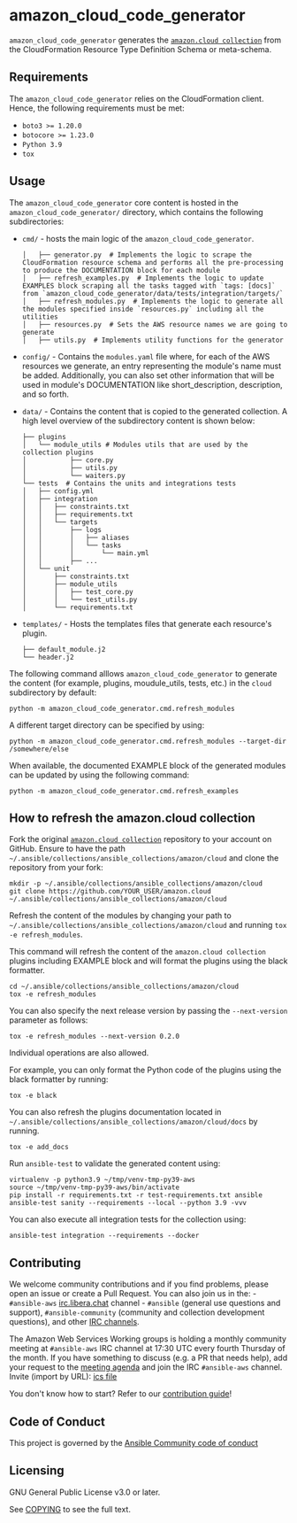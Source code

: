 # amazon_cloud_code_generator

`amazon_cloud_code_generator` generates the [``amazon.cloud collection``](https://github.com/ansible-collections/amazon.cloud) from the CloudFormation Resource Type Definition Schema or meta-schema.

## Requirements

The `amazon_cloud_code_generator` relies on the CloudFormation client. Hence, the following requirements must be met:
- `boto3 >= 1.20.0`
- `botocore >= 1.23.0`
- `Python 3.9`
- `tox`

## Usage

The `amazon_cloud_code_generator` core content is hosted in the `amazon_cloud_code_generator/` directory, which contains the following subdirectories:

- `cmd/` - hosts the main logic of the `amazon_cloud_code_generator`.
    ```
    │   ├── generator.py  # Implements the logic to scrape the CloudFormation resource schema and performs all the pre-processing to produce the DOCUMENTATION block for each module
    │   ├── refresh_examples.py  # Implements the logic to update EXAMPLES block scraping all the tasks tagged with `tags: [docs]` from `amazon_cloud_code_generator/data/tests/integration/targets/`
    │   ├── refresh_modules.py  # Implements the logic to generate all the modules specified inside `resources.py` including all the utilities
    │   ├── resources.py  # Sets the AWS resource names we are going to generate  
    │   ├── utils.py  # Implements utility functions for the generator
    ```

- `config/` - Contains the `modules.yaml` file where, for each of the AWS resources we generate, an entry representing the module's name must be added. Additionally, you can also set other information that will be used in module's DOCUMENTATION like short_description, description, and so forth.

- `data/` - Contains the content that is copied to the generated collection. A high level overview of the subdirectory content is shown below:
    ```
    ├── plugins
    │   └── module_utils # Modules utils that are used by the collection plugins
    │           ├── core.py
    │           ├── utils.py
    │           └── waiters.py
    └── tests  # Contains the units and integrations tests
    │   ├── config.yml
    │   ├── integration
    │   │   ├── constraints.txt
    │   │   ├── requirements.txt
    │   │   └── targets
    │   │       ├── logs
    │   │       │   ├── aliases
    │   │       │   └── tasks
    │   │       │       └── main.yml
    │   │       ├── ...
    │   └── unit
    │       ├── constraints.txt
    │       ├── module_utils
    │       │   ├── test_core.py
    │       │   └── test_utils.py
    │       └── requirements.txt
    ```

- `templates/` - Hosts the templates files that generate each resource's plugin.
    ```
    ├── default_module.j2
    └── header.j2
    ```

The following command alllows `amazon_cloud_code_generator` to generate the content (for example, plugins, moudule_utils, tests, etc.) in the `cloud` subdirectory by default:

```python -m amazon_cloud_code_generator.cmd.refresh_modules```

A different target directory can be specified by using:

```python -m amazon_cloud_code_generator.cmd.refresh_modules --target-dir /somewhere/else```

When available, the documented EXAMPLE block of the generated modules can be updated by using the following command:

```python -m amazon_cloud_code_generator.cmd.refresh_examples```

## How to refresh the amazon.cloud collection

Fork the original [``amazon.cloud collection``](https://github.com/ansible-collections/amazon.cloud) repository to your account on GitHub. Ensure to have the path `~/.ansible/collections/ansible_collections/amazon/cloud` and clone the repository from your fork:
```
mkdir -p ~/.ansible/collections/ansible_collections/amazon/cloud
git clone https://github.com/YOUR_USER/amazon.cloud ~/.ansible/collections/ansible_collections/amazon/cloud
```

Refresh the content of the modules by changing your path to `~/.ansible/collections/ansible_collections/amazon/cloud` and running `tox -e refresh_modules`.

This command will refresh the content of the ``amazon.cloud collection`` plugins including EXAMPLE block and will format the plugins using the black formatter.
```
cd ~/.ansible/collections/ansible_collections/amazon/cloud
tox -e refresh_modules
```

You can also specify the next release version by passing the `--next-version` parameter as follows:
```
tox -e refresh_modules --next-version 0.2.0
```

Individual operations are also allowed. 

For example, you can only format the Python code of the plugins using the black formatter by running:

```tox -e black```

You can also refresh the plugins documentation located in `~/.ansible/collections/ansible_collections/amazon/cloud/docs` by running.

```tox -e add_docs```

Run `ansible-test` to validate the generated content using:
```
virtualenv -p python3.9 ~/tmp/venv-tmp-py39-aws
source ~/tmp/venv-tmp-py39-aws/bin/activate
pip install -r requirements.txt -r test-requirements.txt ansible
ansible-test sanity --requirements --local --python 3.9 -vvv
```

You can also execute all integration tests for the collection using:
```
ansible-test integration --requirements --docker

```

## Contributing
We welcome community contributions and if you find problems, please open an issue or create a Pull Request. You can also join us in the:
    - `#ansible-aws` [irc.libera.chat](https://libera.chat/) channel
    - `#ansible` (general use questions and support), `#ansible-community` (community and collection development questions), and other [IRC channels](https://docs.ansible.com/ansible/devel/community/communication.html#irc-channels).

The Amazon Web Services Working groups is holding a monthly community meeting at `#ansible-aws` IRC channel at 17:30 UTC every fourth Thursday of the month. If you have something to discuss (e.g. a PR that needs help), add your request to the [meeting agenda](https://github.com/ansible/community/issues/654) and join the IRC `#ansible-aws` channel. Invite (import by URL): [ics file](https://raw.githubusercontent.com/ansible/community/main/meetings/ical/aws.ics)

You don't know how to start? Refer to our [contribution guide](CONTRIBUTING.md)!

## Code of Conduct

This project is governed by the [Ansible Community code of conduct](https://docs.ansible.com/ansible/latest/community/code_of_conduct.html)

## Licensing

GNU General Public License v3.0 or later.

See [COPYING](https://www.gnu.org/licenses/gpl-3.0.txt) to see the full text.
